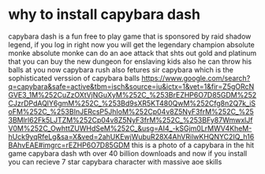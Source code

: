 # why to install capybara dash
capybara dash is a fun free to play game that is sponsored by raid shadow legend, if you log in right now you will get the legendary champion absolute monke
absolute monke can do an aoe attack that shts out gold and platinum that you can buy the new dungeon for enslaving kids
also he can throw his balls at you
now capybara rush also fetures sir capybara which is the sophisticated verssion of capybara balls
https://www.google.com/search?q=capybara&safe=active&tbm=isch&source=iu&ictx=1&vet=1&fir=Z5gORcNGVE3_1M%252CuZzOXtVjNGuXyM%252C_%253BrEZHP6O7D85GDM%252CJzrDPdAQlY6gmM%252C_%253Bd9sXR5KT480QwM%252Cfg8n2Q7k_iSoFM%252C_%253BInJERcsP5JhIoM%252Cp04v8Z5NyF3frM%252C_%253BMlrl62Fk5LJTZM%252Cp04v8Z5NyF3frM%252C_%253BFy87WmwxlJfV0M%252C_OwhttZUWHdSeM%252C_&usg=AI4_-kSGjm0LrMWV4KheM-hUck9yqRfeLg&sa=X&ved=2ahUKEwjWubuR28X4AhVRilwKHQNYC2IQ_h16BAhvEAE#imgrc=rEZHP6O7D85GDM
this is a photo of a capybara in the hit game capybara dash wth over 40 billion downloads and now if you install you can recieve 7 star capybara character with massive aoe skills
